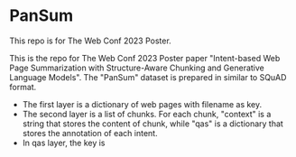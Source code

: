 # PanSum
This repo is for The Web Conf 2023 Poster.

This is the repo for The Web Conf 2023 Poster paper "Intent-based Web Page Summarization with Structure-Aware Chunking and Generative Language Models".
The "PanSum" dataset is prepared in similar to SQuAD format.

- The first layer is a dictionary of web pages with filename as key.
- The second layer is a list of chunks. For each chunk, "context" is a string that stores the content of chunk, while "qas"  is a dictionary that stores the annotation of each intent.
- In qas layer, the key is
